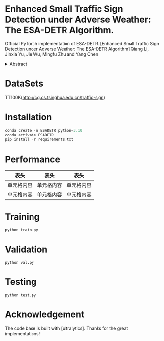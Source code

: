 # Enhanced Small Traffic Sign Detection under Adverse Weather: The ESA-DETR Algorithm.
Official PyTorch implementation of ESA-DETR.
[Enhanced Small Traffic Sign Detection under Adverse Weather: The ESA-DETR Algorithm] Qiang Li, Jinxia Yu, Jie Wu, Mingfu Zhu and Yang Chen

<details>
  <summary>Abstract</summary>
  Under adverse weather conditions, detecting small traffic signs accurately is crucial for autonomous driving safety. This paper introduces ESA-DETR, an optimized algorithm designed to enhance detection accuracy and reliability. Leveraging an edge fusion block for boundary structure perception, a structure-enhanced feature fusion module for efficient multi-level feature integration, and an adaptive sparse feature interaction module for practical information focus, ESA-DETR achieves significant improvements. Experimental results on the TT100K and CCTSDB datasets demonstrate a mAP\(_{50}\)  increase of 2.4\% and 1.7\%, respectively, compared to baseline algorithms, with a 27\% reduction in model parameters and a 15\% decrease in computational load. These findings underscore the potential of ESA-DETR in real-world autonomous driving applications.
</details>

# DataSets
TT100K(http://cg.cs.tsinghua.edu.cn/traffic-sign)

# Installation

```python
conda create -n ESADETR python=3.10   
conda activate ESADETR 
pip install -r requirements.txt
```

# Performance


表头  | 表头  | 表头
 ---- | ----- | ------  
 单元格内容  | 单元格内容 | 单元格内容 
 单元格内容  | 单元格内容 | 单元格内容 



# Training
`python train.py`
# Validation
`python val.py`
# Testing
`python test.py`
# Acknowledgement
The code base is built with [ultralytics].
Thanks for the great implementations!

